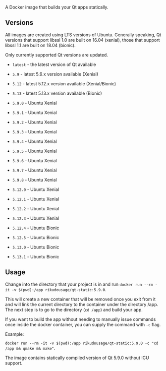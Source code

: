 A Docker image that builds your Qt apps statically.

## Versions

All images are created using LTS versions of Ubuntu.
Generally speaking, Qt versions that support libssl 1.0
are built on 16.04 (xenial), those that support libssl 1.1
are built on 18.04 (bionic).

Only currently supported Qt versions are updated.

- `latest` - the latest version of Qt available

- `5.9` - latest 5.9.x version available (Xenial)
- `5.12` - latest 5.12.x version available (Xenial/Bionic)
- `5.13` - latest 5.13.x version available (Bionic)

- `5.9.0` - Ubuntu Xenial
- `5.9.1` - Ubuntu Xenial
- `5.9.2` - Ubuntu Xenial
- `5.9.3` - Ubuntu Xenial
- `5.9.4` - Ubuntu Xenial
- `5.9.5` - Ubuntu Xenial
- `5.9.6` - Ubuntu Xenial
- `5.9.7` - Ubuntu Xenial
- `5.9.8` - Ubuntu Xenial
- `5.12.0` - Ubuntu Xenial
- `5.12.1` - Ubuntu Xenial
- `5.12.2` - Ubuntu Xenial
- `5.12.3` - Ubuntu Xenial
- `5.12.4` - Ubuntu Bionic
- `5.12.5` - Ubuntu Bionic
- `5.13.0` - Ubuntu Bionic
- `5.13.1` - Ubuntu Bionic

## Usage

Change into the directory that your project is in and run
`docker run --rm -it -v $(pwd):/app rikudousage/qt-static:5.9.0`.

This will create a new container that will be removed once you
exit from it and will link the current directory to the container
under the directory /app. The next step is to go to the directory
(`cd /app`) and build your app.

If you want to build the app without needing to manually issue
commands once inside the docker container, you can supply the 
command with `-c` flag.

Example:

`docker run --rm -it -v $(pwd):/app rikudousage/qt-static:5.9.0 -c
"cd /app && qmake && make"`.

The image contains statically compiled version of Qt 5.9.0 without
ICU support.
